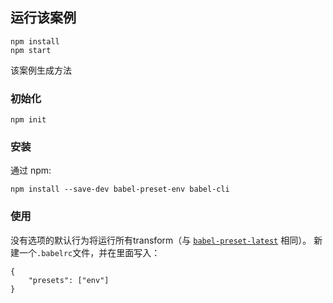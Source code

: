 ## 运行该案例
```
npm install
npm start
```

该案例生成方法
### 初始化
```
npm init
```
### 安装
通过 npm: 
```
npm install --save-dev babel-preset-env babel-cli
```
### 使用
没有选项的默认行为将运行所有transform（与 [`babel-preset-latest`](https://babeljs.io/docs/plugins/preset-latest/) 相同）。
新建一个`.babelrc`文件，并在里面写入：

```
{
    "presets": ["env"]
}
```
